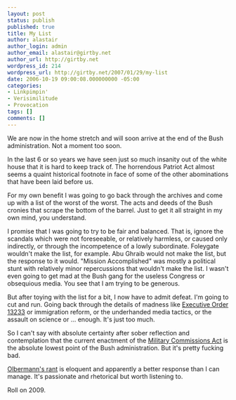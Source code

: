 ```yaml
---
layout: post
status: publish
published: true
title: My List
author: alastair
author_login: admin
author_email: alastair@girtby.net
author_url: http://girtby.net
wordpress_id: 214
wordpress_url: http://girtby.net/2007/01/29/my-list
date: 2006-10-19 09:00:08.000000000 -05:00
categories:
- Linkpimpin'
- Verisimilitude
- Provocation
tags: []
comments: []
---
```

We are now in the home stretch and will soon arrive at the end of the Bush administration. Not a moment too soon.

In the last 6 or so years we have seen just so much insanity out of the white house that it is hard to keep track of. The horrendous Patriot Act almost seems a quaint historical footnote in face of some of the other abominations that have been laid before us.

For my own benefit I was going to go back through the archives and come up with a list of the worst of the worst. The acts and deeds of the Bush cronies that scrape the bottom of the barrel. Just to get it all straight in my own mind, you understand.

I promise that I was going to try to be fair and balanced. That is, ignore the scandals which were not foreseeable, or relatively harmless, or caused only indirectly, or through the incompetence of a lowly subordinate. Foleygate wouldn't make the list, for example. Abu Ghraib would not make the list, but the response to it would. "Mission Accomplished" was mostly a political stunt with relatively minor repercussions that wouldn't make the list. I wasn't even going to get mad at the Bush gang for the useless Congress or obsequious media. You see that I am trying to be generous.

But after toying with the list for a bit, I now have to admit defeat. I'm going to cut and run. Going back through the details of madness like [Executive Order 13233](http://en.wikipedia.org/wiki/Executive_Order_13233) or immigration reform, or the underhanded media tactics, or the assault on science or ... enough. It's just too much.

So I can't say with absolute certainty after sober reflection and contemplation that the current enactment of the [Military Commissions Act](http://en.wikipedia.org/wiki/Military_Commissions_Act_of_2006) is the absolute lowest point of the Bush administration. But it's pretty fucking bad.

[Olbermann's rant](http://www.crooksandliars.com/2006/10/18/countdown-special-comment-death-of-habeas-corpus-your-words-are-lies-sir/) is eloquent and apparently a better response than I can manage. It's passionate and rhetorical but worth listening to.

Roll on 2009.
